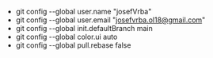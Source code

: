 - git config --global user.name "josefVrba"
- git config --global user.email "josefvrba.ol18@gmail.com"
- git config --global init.defaultBranch main
- git config --global color.ui auto
- git config --global pull.rebase false
